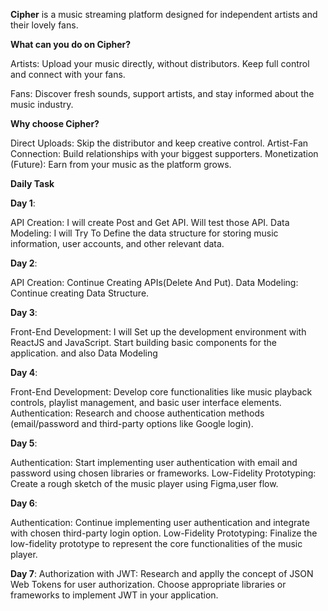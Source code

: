 **Cipher** is a music streaming platform designed for independent artists and their lovely fans.

**What can you do on Cipher?**

Artists: Upload your music directly, without distributors. Keep full control and connect with your fans.

Fans: Discover fresh sounds, support artists, and stay informed about the music industry.


**Why choose Cipher?**

Direct Uploads: Skip the distributor and keep creative control.
Artist-Fan Connection: Build relationships with your biggest supporters.
Monetization (Future): Earn from your music as the platform grows.




**Daily Task**


**Day 1**:

API Creation:
I will create Post and Get API.
Will test those API.
Data Modeling:
I will Try To Define the data structure for storing music information, user accounts, and other relevant data.

**Day 2**:

API Creation:
Continue Creating  APIs(Delete And Put).
Data Modeling:
Continue creating Data Structure.

**Day 3**:

Front-End Development:
I will Set up the development environment with ReactJS and JavaScript.
Start building basic components for the application.
 and also Data Modeling

**Day 4**:

Front-End Development:
Develop core functionalities like music playback controls, playlist management, and basic user interface elements.
Authentication:
Research and choose authentication methods (email/password and third-party options like Google login).

**Day 5**:

Authentication:
Start implementing user authentication with email and password using chosen libraries or frameworks.
Low-Fidelity Prototyping:
Create a rough sketch of the music player using Figma,user flow.

**Day 6**:

Authentication:
Continue implementing user authentication and integrate with chosen third-party login option.
Low-Fidelity Prototyping:
Finalize the low-fidelity prototype to represent the core functionalities of the music player.

**Day 7**:
Authorization with JWT:
Research and applly the concept of JSON Web Tokens for user authorization.
Choose appropriate libraries or frameworks to implement JWT in your application.